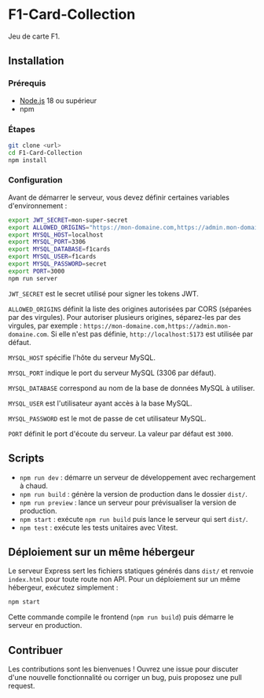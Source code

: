 # F1-Card-Collection

Jeu de carte F1.

## Installation

### Prérequis
- [Node.js](https://nodejs.org/) 18 ou supérieur
- npm

### Étapes
```bash
git clone <url>
cd F1-Card-Collection
npm install
```

### Configuration

Avant de démarrer le serveur, vous devez définir certaines variables d'environnement :

```bash
export JWT_SECRET=mon-super-secret
export ALLOWED_ORIGINS="https://mon-domaine.com,https://admin.mon-domaine.com"
export MYSQL_HOST=localhost
export MYSQL_PORT=3306
export MYSQL_DATABASE=f1cards
export MYSQL_USER=f1cards
export MYSQL_PASSWORD=secret
export PORT=3000
npm run server
```

`JWT_SECRET` est le secret utilisé pour signer les tokens JWT.

`ALLOWED_ORIGINS` définit la liste des origines autorisées par CORS (séparées par des virgules). Pour autoriser plusieurs origines, séparez-les par des virgules, par exemple : `https://mon-domaine.com,https://admin.mon-domaine.com`. Si elle n'est pas définie, `http://localhost:5173` est utilisée par défaut.

`MYSQL_HOST` spécifie l'hôte du serveur MySQL.

`MYSQL_PORT` indique le port du serveur MySQL (3306 par défaut).

`MYSQL_DATABASE` correspond au nom de la base de données MySQL à utiliser.

`MYSQL_USER` est l'utilisateur ayant accès à la base MySQL.

`MYSQL_PASSWORD` est le mot de passe de cet utilisateur MySQL.

`PORT` définit le port d'écoute du serveur. La valeur par défaut est `3000`.

## Scripts

- `npm run dev` : démarre un serveur de développement avec rechargement à chaud.
- `npm run build` : génère la version de production dans le dossier `dist/`.
- `npm run preview` : lance un serveur pour prévisualiser la version de production.
- `npm start` : exécute `npm run build` puis lance le serveur qui sert `dist/`.
- `npm test` : exécute les tests unitaires avec Vitest.

## Déploiement sur un même hébergeur

Le serveur Express sert les fichiers statiques générés dans `dist/` et renvoie
`index.html` pour toute route non API. Pour un déploiement sur un même
hébergeur, exécutez simplement :

```bash
npm start
```

Cette commande compile le frontend (`npm run build`) puis démarre le serveur en
production.

## Contribuer

Les contributions sont les bienvenues ! Ouvrez une issue pour discuter d'une nouvelle fonctionnalité ou corriger un bug, puis proposez une pull request.
